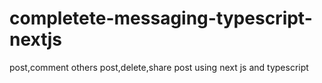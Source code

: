 # completete-messaging-typescript-nextjs
post,comment others post,delete,share post using next js and typescript
